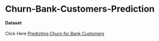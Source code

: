 # Churn-Bank-Customers-Prediction

#### Dataset 
Click Here [Predicting Churn for Bank Customers](https://www.kaggle.com/adammaus/predicting-churn-for-bank-customers)
